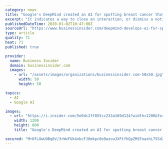 ```yaml
---
category: news
title: "Google's DeepMind created an AI for spotting breast cancer that can outperform human radiologists"
excerpt: "It indicates a way to close an interaction, or dismiss a notification. Google Health and DeepMind have created an AI tool capable of spotting breast cancer with as much accuracy as a human ..."
publishedDateTime: 2020-01-02T10:47:00Z
sourceUrl: "https://www.businessinsider.com/deepmind-develops-ai-for-spotting-breast-cancer-2020-1"
type: article
quality: 71
heat: 71
published: true

provider:
  name: Business Insider
  domain: businessinsider.com
  images:
    - url: "/assets/images/organizations/businessinsider.com-50x50.jpg"
      width: 50
      height: 50

topics:
  - AI
  - Google AI

images:
  - url: "https://i.insider.com/5e0dc2ff855cc233a169d124?width=1200&format=jpeg"
    width: 1200
    height: 600
    title: "Google's DeepMind created an AI for spotting breast cancer that can outperform human radiologists"

secured: "M+OfLOwUOBq8V/3rWvFUk4nbcFJ8mkpc0e9wzouJXFtfhQpZMSFoaxhL75Sd2p5UYSBlnKiyJyHp2TrMz32tp8omICNnyBdIePOAO5Kcs+QcfU7xY04GEhIj+tZ9kaLC2TVgShelkQw/N8odzpcbMTIdjUC5HvSP2x0eknbKTcIbdsCO4NvMz+W6ebmiM+o2nHz0GpL0mfcpicJMJ1S5TUk1DA8QFzTA29us7UhJpPQ+wUO5+erXHgE0iJw5d2w+JXYI2VsWXj7P0aiGR9ESAFsjSiukxgfgB6DcXXvA5jx4Y/0n48twwzuyE2Qq5I73;RWoDJEyR/oaVq9phGDdwzA=="
---
```


